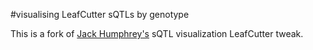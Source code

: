#visualising LeafCutter sQTLs by genotype

This is a fork of [Jack Humphrey's](https://github.com/jackhump/sQTLviz) sQTL visualization LeafCutter tweak. 
